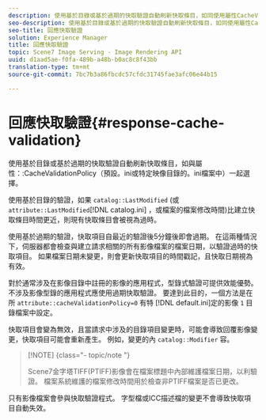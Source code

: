 ```yaml
---
description: 使用基於目錄或基於過期的快取驗證自動刷新快取條目，如同使用屬性CacheValidationPolicy（預設為。ini或特定映像目錄的。ini檔案）選擇的一樣。
seo-description: 使用基於目錄或基於過期的快取驗證自動刷新快取條目，如同使用屬性CacheValidationPolicy（預設為。ini或特定映像目錄的。ini檔案）選擇的一樣。
seo-title: 回應快取驗證
solution: Experience Manager
title: 回應快取驗證
topic: Scene7 Image Serving - Image Rendering API
uuid: d1aad5ae-f0fa-489b-a48b-b0ac8c8f43bb
translation-type: tm+mt
source-git-commit: 7bc7b3a86fbcdc57cfdc31745fae3afc06e44b15

---
```



# 回應快取驗證{#response-cache-validation}

使用基於目錄或基於過期的快取驗證自動刷新快取條目，如與屬性：:CacheValidationPolicy（預設。ini或特定映像目錄的。ini檔案中）一起選擇。

使用基於目錄的驗證，如果 `catalog::LastModified` (或 `attribute::LastModified`[!DNL catalog.ini] ，或檔案的檔案修改時間)比建立快取條目時間更近，則現有快取條目會被視為過時。

使用基於過期的驗證，快取項目自最近的驗證後5分鐘後即會過期。 在這兩種情況下，伺服器都會檢查與建立請求相關的所有影像檔案的檔案日期，以驗證過時的快取項目。 如果檔案日期未變更，則會更新快取項目的時間戳記，且快取日期視為有效。

對於通常涉及在影像目錄中註冊的影像的應用程式，型錄式驗證可提供效能優勢。 不涉及影像型錄的應用程式應使用過期快取驗證。 要達到此目的，一個方法是在所 `attribute::cacheValidationPolicy=0` 有特 [!DNL default.ini]定的影像 `1` 目錄檔案中設定。

快取項目會變為無效，且當請求中涉及的目錄項目變更時，可能會導致回覆影像變更，快取項目可能會重新產生。 例如，變更的內 `catalog::Modifier` 容。

>[!NOTE] {class=&quot;- topic/note &quot;}
>
>Scene7金字塔TIFF(PTIFF)影像會在檔案標題中內部維護檔案日期，以利驗證。 檔案系統維護的檔案修改時間用於檢查非PTIFF檔案是否已更改。

只有影像檔案會參與快取驗證程式。 字型檔或ICC描述檔的變更不會導致快取項目自動失效。
